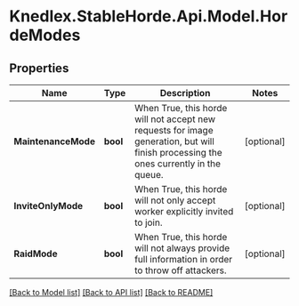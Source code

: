 # Knedlex.StableHorde.Api.Model.HordeModes

## Properties

Name | Type | Description | Notes
------------ | ------------- | ------------- | -------------
**MaintenanceMode** | **bool** | When True, this horde will not accept new requests for image generation, but will finish processing the ones currently in the queue. | [optional] 
**InviteOnlyMode** | **bool** | When True, this horde will not only accept worker explicitly invited to join. | [optional] 
**RaidMode** | **bool** | When True, this horde will not always provide full information in order to throw off attackers. | [optional] 

[[Back to Model list]](../README.md#documentation-for-models) [[Back to API list]](../README.md#documentation-for-api-endpoints) [[Back to README]](../README.md)

